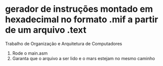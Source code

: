 # gerador de instruções montado em hexadecimal no formato .mif a partir de um arquivo .text
Trabalho de Organização e Arquitetura de Computadores

1. Rode o main.asm
2. Garanta que o arquivo a ser lido e o mars estejam no mesmo caminho

